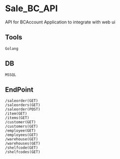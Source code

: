 # Sale_BC_API

API for BCAccount Application to integrate with web ui

## Tools 
```aidl
Golang
```
## DB 
```aidl
MSSQL
```

## EndPoint
    /saleorder(GET)
    /saleorders(GET)
    /saleorder(POST)   
    /item(GET)
    /items(GET)
    /customer(GET)
    /customers(GET)
    /employee(GET)
    /employees(GET)
    /warehouse(GET)
    /warehouses(GET)
    /shelfcode(GET)
    /shelfcodes(GET)



